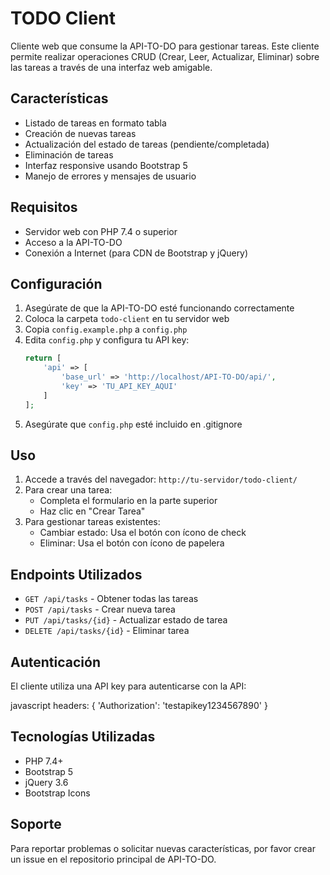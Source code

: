 # TODO Client

Cliente web que consume la API-TO-DO para gestionar tareas. Este cliente permite realizar operaciones CRUD (Crear, Leer, Actualizar, Eliminar) sobre las tareas a través de una interfaz web amigable.

## Características

- Listado de tareas en formato tabla
- Creación de nuevas tareas
- Actualización del estado de tareas (pendiente/completada)
- Eliminación de tareas
- Interfaz responsive usando Bootstrap 5
- Manejo de errores y mensajes de usuario


## Requisitos

- Servidor web con PHP 7.4 o superior
- Acceso a la API-TO-DO
- Conexión a Internet (para CDN de Bootstrap y jQuery)

## Configuración

1. Asegúrate de que la API-TO-DO esté funcionando correctamente
2. Coloca la carpeta `todo-client` en tu servidor web
3. Copia `config.example.php` a `config.php`
4. Edita `config.php` y configura tu API key:
   ```php
   return [
       'api' => [
           'base_url' => 'http://localhost/API-TO-DO/api/',
           'key' => 'TU_API_KEY_AQUI'
       ]
   ];
   ```
5. Asegúrate que `config.php` esté incluido en .gitignore

## Uso

1. Accede a través del navegador: `http://tu-servidor/todo-client/`
2. Para crear una tarea:
   - Completa el formulario en la parte superior
   - Haz clic en "Crear Tarea"
3. Para gestionar tareas existentes:
   - Cambiar estado: Usa el botón con ícono de check
   - Eliminar: Usa el botón con ícono de papelera

## Endpoints Utilizados

- `GET /api/tasks` - Obtener todas las tareas
- `POST /api/tasks` - Crear nueva tarea
- `PUT /api/tasks/{id}` - Actualizar estado de tarea
- `DELETE /api/tasks/{id}` - Eliminar tarea

## Autenticación

El cliente utiliza una API key para autenticarse con la API:

javascript
headers: {
'Authorization': 'testapikey1234567890'
}


## Tecnologías Utilizadas

- PHP 7.4+
- Bootstrap 5
- jQuery 3.6
- Bootstrap Icons

## Soporte

Para reportar problemas o solicitar nuevas características, por favor crear un issue en el repositorio principal de API-TO-DO.
